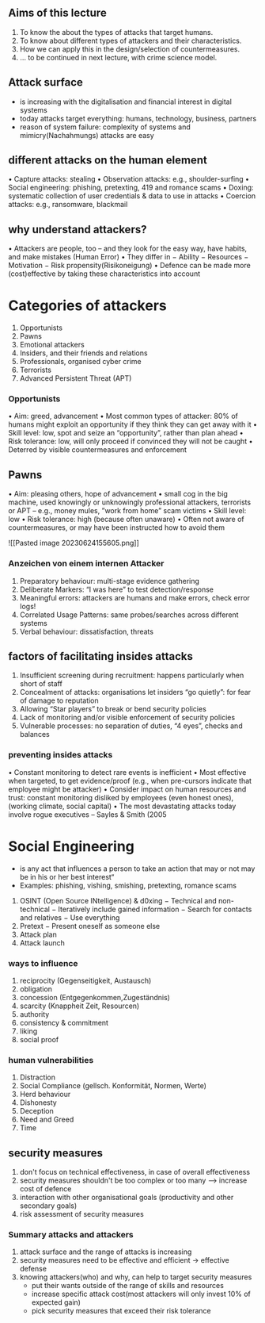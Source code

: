 ## Aims of this lecture
1. To know the about the types of attacks that target humans.
2. To know about different types of attackers and their
characteristics.
3. How we can apply this in the design/selection of
countermeasures.
4. … to be continued in next lecture, with crime science model.


## Attack surface
- is increasing with the digitalisation and financial interest in digital systems
- today attacks target everything: humans, technology, business, partners
- reason of system failure: complexity of systems and mimicry(Nachahmungs) attacks are easy


## different attacks on the human element
• Capture attacks: stealing
• Observation attacks: e.g., shoulder-surfing
• Social engineering: phishing, pretexting, 419 and romance
scams
• Doxing: systematic collection of user credentials & data to use
in attacks
• Coercion attacks: e.g., ransomware, blackmail


## why understand attackers?
• Attackers are people, too – and they look for the easy way, have
habits, and make mistakes (Human Error)
• They differ in
	− Ability
	− Resources
	− Motivation
	− Risk propensity(Risikoneigung) 
• Defence can be made more (cost)effective by taking these
characteristics into account


# Categories of attackers
1. Opportunists
2. Pawns
3. Emotional attackers
4. Insiders, and their friends and relations
5. Professionals, organised cyber crime
6. Terrorists
7. Advanced Persistent Threat (APT)

### Opportunists
• Aim: greed, advancement
• Most common types of attacker: 80% of humans might exploit
an opportunity if they think they can get away with it
• Skill level: low, spot and seize an “opportunity”, rather than
plan ahead
• Risk tolerance: low, will only proceed if convinced they will not
be caught
• Deterred by visible countermeasures and enforcement



## Pawns
• Aim: pleasing others, hope of advancement
• small cog in the big machine, used knowingly or unknowingly
professional attackers, terrorists or APT – e.g., money mules,
”work from home” scam victims
• Skill level: low
• Risk tolerance: high (because often unaware)
• Often not aware of countermeasures, or may have been
instructed how to avoid them


![[Pasted image 20230624155605.png]]


### Anzeichen von einem internen Attacker
1. Preparatory behaviour: multi-stage evidence gathering
2. Deliberate Markers: “I was here” to test detection/response
3. Meaningful errors: attackers are humans and make errors,
check error logs!
4. Correlated Usage Patterns: same probes/searches across
different systems
5. Verbal behaviour: dissatisfaction, threats

## factors of facilitating insides attacks
1. Insufficient screening during recruitment: happens
particularly when short of staff
2. Concealment of attacks: organisations let insiders “go
quietly”: for fear of damage to reputation
3. Allowing “Star players” to break or bend security policies
4. Lack of monitoring and/or visible enforcement of security
policies
5. Vulnerable processes: no separation of duties, “4 eyes”,
checks and balances


### preventing insides attacks
• Constant monitoring to detect rare events is inefficient
• Most effective when targeted, to get evidence/proof
(e.g., when pre-cursors indicate that employee might be
attacker)
• Consider impact on human resources and trust: constant
monitoring disliked by employees (even honest ones), (working
climate, social capital)
• The most devastating attacks today involve rogue executives
– Sayles & Smith (2005



# Social Engineering
- is any act that influences a person to take
an action that may or not may be in his or her best interest“
-  Examples: phishing, vishing, smishing, pretexting, romance
scams


1. OSINT (Open Source INtelligence) & d0xing
− Technical and non-technical
− Iteratively include gained information
− Search for contacts and relatives
− Use everything
2. Pretext
− Present oneself as someone else
3. Attack plan
4. Attack launch

### ways to influence
1. reciprocity (Gegenseitigkeit, Austausch)
2. obligation
3. concession (Entgegenkommen,Zugeständnis)
4. scarcity (Knappheit Zeit, Resourcen)
5. authority
6. consistency & commitment
7. liking
8. social proof

### human vulnerabilities
1. Distraction
2. Social Compliance (gellsch. Konformität, Normen, Werte)
3. Herd behaviour
4. Dishonesty
5. Deception
6. Need and Greed
7. Time


## security measures
1. don't focus on technical effectiveness, in case of overall effectiveness
2. security measures shouldn't be too complex or too many --> increase cost of defence
3. interaction with other organisational goals (productivity and other secondary goals)
4.  risk assessment of security measures




### Summary attacks and attackers
1. attack surface and the range of attacks is increasing
2. security measures need to be effective and efficient -> effective defense
3. knowing attackers(who) and why, can help to target security measures
	- put their wants outside of the range of skills and resources
	- increase specific attack cost(most attackers will only invest 10% of expected gain)
	- pick security measures that exceed their risk tolerance